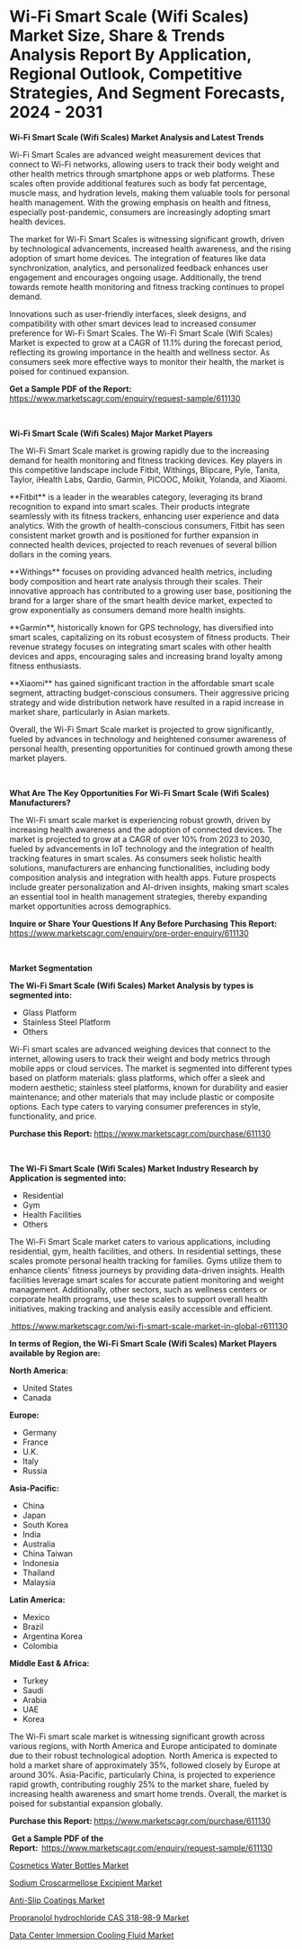 <p><h1>Wi-Fi Smart Scale (Wifi Scales) Market Size, Share & Trends Analysis Report By Application, Regional Outlook, Competitive Strategies, And Segment Forecasts, 2024 - 2031</h1></p><p><strong>Wi-Fi Smart Scale (Wifi Scales) Market Analysis and Latest Trends</strong></p>
<p><p>Wi-Fi Smart Scales are advanced weight measurement devices that connect to Wi-Fi networks, allowing users to track their body weight and other health metrics through smartphone apps or web platforms. These scales often provide additional features such as body fat percentage, muscle mass, and hydration levels, making them valuable tools for personal health management. With the growing emphasis on health and fitness, especially post-pandemic, consumers are increasingly adopting smart health devices.</p><p>The market for Wi-Fi Smart Scales is witnessing significant growth, driven by technological advancements, increased health awareness, and the rising adoption of smart home devices. The integration of features like data synchronization, analytics, and personalized feedback enhances user engagement and encourages ongoing usage. Additionally, the trend towards remote health monitoring and fitness tracking continues to propel demand.</p><p>Innovations such as user-friendly interfaces, sleek designs, and compatibility with other smart devices lead to increased consumer preference for Wi-Fi Smart Scales. The Wi-Fi Smart Scale (Wifi Scales) Market is expected to grow at a CAGR of 11.1% during the forecast period, reflecting its growing importance in the health and wellness sector. As consumers seek more effective ways to monitor their health, the market is poised for continued expansion.</p></p>
<p><strong>Get a Sample PDF of the Report:&nbsp;</strong> <a href="https://www.marketscagr.com/enquiry/request-sample/611130?utm_campaign=1576&utm_medium=2&utm_source=Github&utm_content=ia&utm_term=12102024&utm_id=wi-fi-smart-scale-wifi-scales">https://www.marketscagr.com/enquiry/request-sample/611130</a></p>
<p>&nbsp;</p>
<p><strong>Wi-Fi Smart Scale (Wifi Scales) Major Market Players</strong></p>
<p><p>The Wi-Fi Smart Scale market is growing rapidly due to the increasing demand for health monitoring and fitness tracking devices. Key players in this competitive landscape include Fitbit, Withings, Blipcare, Pyle, Tanita, Taylor, iHealth Labs, Qardio, Garmin, PICOOC, Moikit, Yolanda, and Xiaomi. </p><p>**Fitbit** is a leader in the wearables category, leveraging its brand recognition to expand into smart scales. Their products integrate seamlessly with its fitness trackers, enhancing user experience and data analytics. With the growth of health-conscious consumers, Fitbit has seen consistent market growth and is positioned for further expansion in connected health devices, projected to reach revenues of several billion dollars in the coming years.</p><p>**Withings** focuses on providing advanced health metrics, including body composition and heart rate analysis through their scales. Their innovative approach has contributed to a growing user base, positioning the brand for a larger share of the smart health device market, expected to grow exponentially as consumers demand more health insights.</p><p>**Garmin**, historically known for GPS technology, has diversified into smart scales, capitalizing on its robust ecosystem of fitness products. Their revenue strategy focuses on integrating smart scales with other health devices and apps, encouraging sales and increasing brand loyalty among fitness enthusiasts.</p><p>**Xiaomi** has gained significant traction in the affordable smart scale segment, attracting budget-conscious consumers. Their aggressive pricing strategy and wide distribution network have resulted in a rapid increase in market share, particularly in Asian markets.</p><p>Overall, the Wi-Fi Smart Scale market is projected to grow significantly, fueled by advances in technology and heightened consumer awareness of personal health, presenting opportunities for continued growth among these market players.</p></p>
<p>&nbsp;</p>
<p><strong>What Are The Key Opportunities For Wi-Fi Smart Scale (Wifi Scales) Manufacturers?</strong></p>
<p><p>The Wi-Fi smart scale market is experiencing robust growth, driven by increasing health awareness and the adoption of connected devices. The market is projected to grow at a CAGR of over 10% from 2023 to 2030, fueled by advancements in IoT technology and the integration of health tracking features in smart scales. As consumers seek holistic health solutions, manufacturers are enhancing functionalities, including body composition analysis and integration with health apps. Future prospects include greater personalization and AI-driven insights, making smart scales an essential tool in health management strategies, thereby expanding market opportunities across demographics.</p></p>
<p><strong>Inquire or Share Your Questions If Any Before Purchasing This Report:</strong> <a href="https://www.marketscagr.com/enquiry/pre-order-enquiry/611130?utm_campaign=1576&utm_medium=2&utm_source=Github&utm_content=ia&utm_term=12102024&utm_id=wi-fi-smart-scale-wifi-scales">https://www.marketscagr.com/enquiry/pre-order-enquiry/611130</a></p>
<p>&nbsp;</p>
<p><strong>Market Segmentation</strong></p>
<p><strong>The Wi-Fi Smart Scale (Wifi Scales) Market Analysis by types is segmented into:</strong></p>
<p><ul><li>Glass Platform</li><li>Stainless Steel Platform</li><li>Others</li></ul></p>
<p><p>Wi-Fi smart scales are advanced weighing devices that connect to the internet, allowing users to track their weight and body metrics through mobile apps or cloud services. The market is segmented into different types based on platform materials: glass platforms, which offer a sleek and modern aesthetic; stainless steel platforms, known for durability and easier maintenance; and other materials that may include plastic or composite options. Each type caters to varying consumer preferences in style, functionality, and price.</p></p>
<p><strong>Purchase this Report:&nbsp;</strong><a href="https://www.marketscagr.com/purchase/611130?utm_campaign=1576&utm_medium=2&utm_source=Github&utm_content=ia&utm_term=12102024&utm_id=wi-fi-smart-scale-wifi-scales">https://www.marketscagr.com/purchase/611130</a></p>
<p>&nbsp;</p>
<p><strong>The Wi-Fi Smart Scale (Wifi Scales) Market Industry Research by Application is segmented into:</strong></p>
<p><ul><li>Residential</li><li>Gym</li><li>Health Facilities</li><li>Others</li></ul></p>
<p><p>The Wi-Fi Smart Scale market caters to various applications, including residential, gym, health facilities, and others. In residential settings, these scales promote personal health tracking for families. Gyms utilize them to enhance clients' fitness journeys by providing data-driven insights. Health facilities leverage smart scales for accurate patient monitoring and weight management. Additionally, other sectors, such as wellness centers or corporate health programs, use these scales to support overall health initiatives, making tracking and analysis easily accessible and efficient.</p></p>
<p><a href="https://www.marketscagr.com/wi-fi-smart-scale-market-in-global-r611130?utm_campaign=1576&utm_medium=2&utm_source=Github&utm_content=ia&utm_term=12102024&utm_id=wi-fi-smart-scale-wifi-scales">&nbsp;https://www.marketscagr.com/wi-fi-smart-scale-market-in-global-r611130</a></p>
<p><strong>In terms of Region, the Wi-Fi Smart Scale (Wifi Scales) Market Players available by Region are:</strong></p>
<p>
    <p> <strong> North America: </strong>
        <ul>
            <li>United States</li>
            <li>Canada</li>
        </ul>
        </p> 
    <p> <strong> Europe: </strong>
        <ul>
            <li>Germany</li>
            <li>France</li>
            <li>U.K.</li>
            <li>Italy</li>
            <li>Russia</li>
        </ul>
        </p> 
    <p> <strong> Asia-Pacific: </strong>
        <ul>
            <li>China</li>
            <li>Japan</li>
            <li>South Korea</li>
            <li>India</li>
            <li>Australia</li>
            <li>China Taiwan</li>
            <li>Indonesia</li>
            <li>Thailand</li>
            <li>Malaysia</li>
        </ul>
        </p> 
    <p> <strong> Latin America: </strong>
        <ul>
            <li>Mexico</li>
            <li>Brazil</li>
            <li>Argentina Korea</li>
            <li>Colombia</li>
        </ul>
        </p> 
    <p> <strong> Middle East & Africa: </strong>
        <ul>
            <li>Turkey</li>
            <li>Saudi</li>
            <li>Arabia</li>
            <li>UAE</li>
            <li>Korea</li>
        </ul>
    </p>
    </p>
<p><p>The Wi-Fi smart scale market is witnessing significant growth across various regions, with North America and Europe anticipated to dominate due to their robust technological adoption. North America is expected to hold a market share of approximately 35%, followed closely by Europe at around 30%. Asia-Pacific, particularly China, is projected to experience rapid growth, contributing roughly 25% to the market share, fueled by increasing health awareness and smart home trends. Overall, the market is poised for substantial expansion globally.</p></p>
<p><strong>Purchase this Report: </strong><a href="https://www.marketscagr.com/purchase/611130?utm_campaign=1576&utm_medium=2&utm_source=Github&utm_content=ia&utm_term=12102024&utm_id=wi-fi-smart-scale-wifi-scales">https://www.marketscagr.com/purchase/611130</a></p>
<p>&nbsp;<strong>Get a Sample PDF of the Report:&nbsp;&nbsp;</strong><a href="https://www.marketscagr.com/enquiry/request-sample/611130?utm_campaign=1576&utm_medium=2&utm_source=Github&utm_content=ia&utm_term=12102024&utm_id=wi-fi-smart-scale-wifi-scales">https://www.marketscagr.com/enquiry/request-sample/611130</a></p>
<p><strong></strong></p>
<p><p><a href="https://www.linkedin.com/pulse/cosmetics-water-bottles-industry-insights-report-analyzing-obiwf?utm_campaign=1576&utm_medium=2&utm_source=Github&utm_content=ia&utm_term=12102024&utm_id=wi-fi-smart-scale-wifi-scales">Cosmetics Water Bottles Market</a></p><p><a href="https://www.linkedin.com/pulse/global-sodium-croscarmellose-excipient-market-trends-innovations-mhinc?utm_campaign=1576&utm_medium=2&utm_source=Github&utm_content=ia&utm_term=12102024&utm_id=wi-fi-smart-scale-wifi-scales">Sodium Croscarmellose Excipient Market</a></p><p><a href="https://github.com/ellinutterosx5/Market-Research-Report-List-1/blob/main/anti-slip-coatings-market.md?utm_campaign=1576&utm_medium=2&utm_source=Github&utm_content=ia&utm_term=12102024&utm_id=wi-fi-smart-scale-wifi-scales">Anti-Slip Coatings Market</a></p><p><a href="https://github.com/baldonopiturbeu/Market-Research-Report-List-1/blob/main/propranolol-hydrochloride-cas-318-98-9-market.md?utm_campaign=1576&utm_medium=2&utm_source=Github&utm_content=ia&utm_term=12102024&utm_id=wi-fi-smart-scale-wifi-scales">Propranolol hydrochloride CAS 318-98-9 Market</a></p><p><a href="https://www.linkedin.com/pulse/data-center-immersion-cooling-fluid-industry-forecast-market-shifts-dlokc?utm_campaign=1576&utm_medium=2&utm_source=Github&utm_content=ia&utm_term=12102024&utm_id=wi-fi-smart-scale-wifi-scales">Data Center Immersion Cooling Fluid Market</a></p></p>